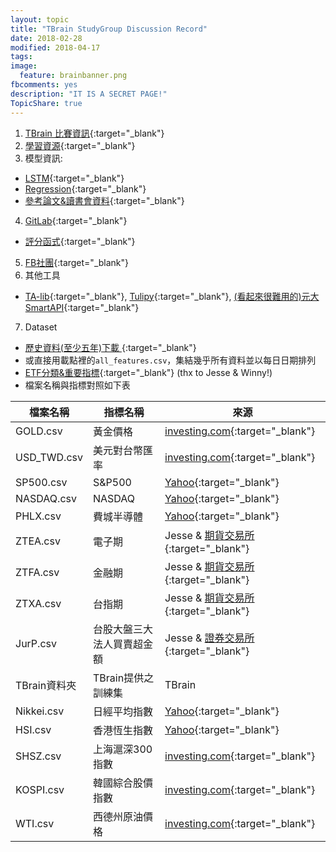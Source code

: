 ```yaml
---
layout: topic
title: "TBrain StudyGroup Discussion Record"
date: 2018-02-28
modified: 2018-04-17
tags:
image:
  feature: brainbanner.png
fbcomments: yes
description: "IT IS A SECRET PAGE!"
TopicShare: true
---
```


1. [TBrain 比賽資訊](./TBrainCompInfo){:target="_blank"}
2. [學習資源](./Materials){:target="_blank"}
3. 模型資訊:
  * [LSTM](./LSTM){:target="_blank"}
  * [Regression](./Reg){:target="_blank"}
  * [參考論文&讀書會資料](https://drive.google.com/drive/folders/1FV9oZKuYcQo2NWabh0yNgXgkFKMttkhI?usp=sharing){:target="_blank"}
4. [GitLab](https://gitlab.com/tbrain-study/){:target="_blank"}
  * [評分函式](https://gitlab.com/tbrain-study/RatingFunctions_WHWang){:target="_blank"}
5. [FB社團](https://www.facebook.com/groups/2088733444739908/){:target="_blank"}
6. 其他工具
  * [TA-lib](https://github.com/mrjbq7/ta-lib){:target="_blank"}, [Tulipy](https://github.com/cirla/tulipy){:target="_blank"}, [(看起來很難用的)元大SmartAPI](http://www.yuantafutures.com.tw/pages/static-pages/service_future/product1_7.aspx?Node=65af4d99-3e51-4d4d-8802-ad5d9178187e&Show=LIST){:target="_blank"}
7. Dataset
  * [歷史資料(至少五年)下載 ](https://drive.google.com/open?id=1uEcnzjMrehnYUqVAjavUhmRUcOw8SDyv){:target="_blank"}
  * 或直接用載點裡的`all_features.csv`，集結幾乎所有資料並以每日日期排列
  * [ETF分類&重要指標](./rec.jpg){:target="_blank"} (thx to Jesse & Winny!)
  * 檔案名稱與指標對照如下表

| 檔案名稱  | 指標名稱 | 來源|
|----------|---------|-----|
| GOLD.csv | 黃金價格 | [investing.com](https://www.investing.com/commodities/gold-historical-data){:target="_blank"}|
| USD_TWD.csv |美元對台幣匯率 | [investing.com](https://www.investing.com/currencies/usd-twd-historical-data){:target="_blank"}|
| SP500.csv | S&P500 | [Yahoo](https://finance.yahoo.com/quote/%5EGSPC/history?p=^GSPC){:target="_blank"}|
| NASDAQ.csv | NASDAQ | [Yahoo](https://finance.yahoo.com/quote/%5EIXIC/history?p=%5EIXIC){:target="_blank"}|
| PHLX.csv | 費城半導體 | [Yahoo](https://finance.yahoo.com/quote/%5ESOX/history?p=%5ESOX){:target="_blank"}|
| ZTEA.csv | 電子期 | Jesse & [期貨交易所](http://www.taifex.com.tw/chinese/3/3_1_1.asp){:target="_blank"} |
| ZTFA.csv | 金融期 | Jesse & [期貨交易所](http://www.taifex.com.tw/chinese/3/3_1_1.asp){:target="_blank"} |
| ZTXA.csv | 台指期 | Jesse & [期貨交易所](http://www.taifex.com.tw/chinese/3/3_1_1.asp){:target="_blank"} |
| JurP.csv | 台股大盤三大法人買賣超金額 | Jesse & [證券交易所](http://www.twse.com.tw/zh/page/trading/fund/BFI82U.html){:target="_blank"}  |
| TBrain資料夾 | TBrain提供之訓練集 | TBrain |
| Nikkei.csv | 日經平均指數 | [Yahoo](https://finance.yahoo.com/quote/%5EN225/history?p=%5EN225){:target="_blank"}|
| HSI.csv | 香港恆生指數 | [Yahoo](https://finance.yahoo.com/quote/%5EHSI/history?p=%5EHSI){:target="_blank"}|
| SHSZ.csv | 上海滬深300指數 | [investing.com](https://www.investing.com/indices/csi300-historical-data){:target="_blank"}|
| KOSPI.csv | 韓國綜合股價指數 | [investing.com](https://www.investing.com/indices/kospi-historical-data){:target="_blank"}|
| WTI.csv | 西德州原油價格 | [investing.com](https://www.investing.com/commodities/crude-oil-historical-data){:target="_blank"}|
